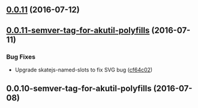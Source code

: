 <a name="0.0.11"></a>
## [0.0.11](https://bitbucket.org/atlassian/https://bitbucket.org/atlassian/atlaskit/compare/0.0.11-semver-tag-for-akutil-polyfills...v0.0.11) (2016-07-12)



<a name="0.0.11-semver-tag-for-akutil-polyfills"></a>
## [0.0.11-semver-tag-for-akutil-polyfills](https://bitbucket.org/atlassian/https://bitbucket.org/atlassian/atlaskit/compare/0.0.10-semver-tag-for-akutil-polyfills...0.0.11-semver-tag-for-akutil-polyfills) (2016-07-11)


### Bug Fixes

* Upgrade skatejs-named-slots to fix SVG bug ([cf64c02](https://bitbucket.org/atlassian/https://bitbucket.org/atlassian/atlaskit/commits/cf64c02))



<a name="0.0.10-semver-tag-for-akutil-polyfills"></a>
## 0.0.10-semver-tag-for-akutil-polyfills (2016-07-08)



